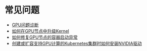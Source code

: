 # 常见问题

-   [GPU问题诊断](https://help.aliyun.com/knowledge_detail/144735.html)
-   [如何在GPU节点中升级Kernel](https://help.aliyun.com/knowledge_detail/123756.html)
-   [如何修复GPU节点的容器启动异常](https://help.aliyun.com/knowledge_detail/123771.html)
-   [创建或扩容支持GPU计算的Kubernetes集群时如何安装NVIDIA驱动](https://help.aliyun.com/knowledge_detail/147961.html)

